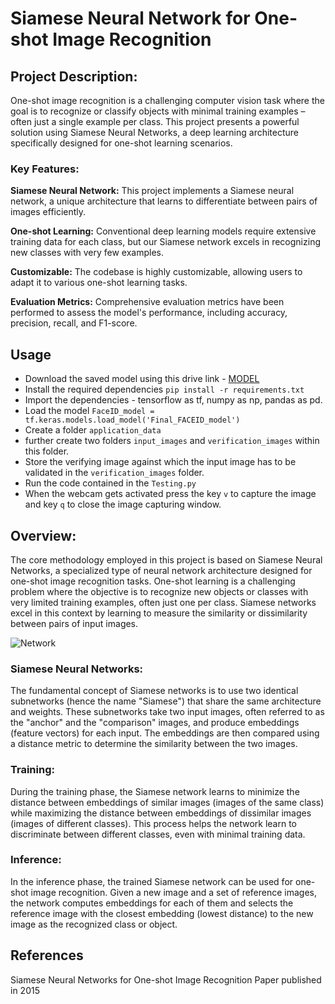 # Siamese Neural Network for One-shot Image Recognition

## Project Description:

One-shot image recognition is a challenging computer vision task where the goal is to recognize or classify objects with minimal training examples – often just a single example per class. This project presents a powerful solution using Siamese Neural Networks, a deep learning architecture specifically designed for one-shot learning scenarios.

### Key Features:

**Siamese Neural Network:** This project implements a Siamese neural network, a unique architecture that learns to differentiate between pairs of images efficiently.

**One-shot Learning:** Conventional deep learning models require extensive training data for each class, but our Siamese network excels in recognizing new classes with very few examples.

**Customizable:** The codebase is highly customizable, allowing users to adapt it to various one-shot learning tasks.

**Evaluation Metrics:** Comprehensive evaluation metrics have been performed to assess the model's performance, including accuracy, precision, recall, and F1-score.

## Usage
- Download the saved model using this drive link - [MODEL](https://drive.google.com/drive/folders/1fvhYDo89D0FdS17mYgIr0MhzuXbJ2yme?usp=sharing)
- Install the required dependencies ```pip install -r requirements.txt```
- Import the dependencies - tensorflow as tf, numpy as np, pandas as pd. 
- Load the model ```FaceID_model = tf.keras.models.load_model('Final_FACEID_model')```
- Create a folder ``application_data`` 
- further create two folders ``input_images`` and ``verification_images`` within this folder. 
- Store the verifying image against which the input image has to be validated in the ``verification_images`` folder.
- Run the code contained in the ``Testing.py``  
- When the webcam gets activated press the key ``v`` to capture the image and key ``q`` to close the image capturing window. 


## Overview: 
The core methodology employed in this project is based on Siamese Neural Networks, a specialized type of neural network architecture designed for one-shot image recognition tasks. One-shot learning is a challenging problem where the objective is to recognize new objects or classes with very limited training examples, often just one per class. Siamese networks excel in this context by learning to measure the similarity or dissimilarity between pairs of input images.

![Network](https://github.com/itsdheeraj99/One-shot-learning_Face-recognition/assets/141077081/81d6be07-cd73-49ad-9202-f8b9c9e12f47)

### Siamese Neural Networks:

The fundamental concept of Siamese networks is to use two identical subnetworks (hence the name "Siamese") that share the same architecture and weights. These subnetworks take two input images, often referred to as the "anchor" and the "comparison" images, and produce embeddings (feature vectors) for each input. The embeddings are then compared using a distance metric to determine the similarity between the two images.

### Training:

During the training phase, the Siamese network learns to minimize the distance between embeddings of similar images (images of the same class) while maximizing the distance between embeddings of dissimilar images (images of different classes). This process helps the network learn to discriminate between different classes, even with minimal training data.

### Inference:

In the inference phase, the trained Siamese network can be used for one-shot image recognition. Given a new image and a set of reference images, the network computes embeddings for each of them and selects the reference image with the closest embedding (lowest distance) to the new image as the recognized class or object.

## References
Siamese Neural Networks for One-shot Image Recognition Paper published in 2015
